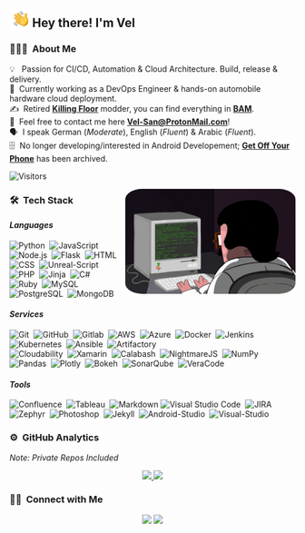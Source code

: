 <img alt="Night Coding" src="./assets/Hand%20Wave.gif" width='40' align="left"/><h2>Hey there! I'm **Vel**</h2>

### 👨🏻‍💻 &nbsp;About Me

💡 &nbsp; Passion for CI/CD, Automation & Cloud Architecture. Build, release & delivery.\
🌱 &nbsp;Currently working as a DevOps Engineer & hands-on automobile hardware cloud deployment.\
✍️ &nbsp;Retired **[Killing Floor](https://store.steampowered.com/app/1250/Killing_Floor/)** modder, you can find everything in **[BAM](https://github.com/Bleeding-Action-Man)**.\
💬 &nbsp;Feel free to contact me here **Vel-San@ProtonMail.com**!\
🗣️ &nbsp;I speak German (*Moderate*), English (*Fluent*) & Arabic (*Fluent*).\
🗄️ &nbsp;No longer developing/interested in Android Developement; **[Get Off Your Phone](https://github.com/Vel-San/Getoffyourphone)** has been archived.

![Visitors](https://komarev.com/ghpvc/?username=vel-san&color=blueviolet&style=flat-square)

<img alt="Night Coding" style="border-radius: 10%" src="https://raw.githubusercontent.com/Vel-San/Vel-San/master/assets/Night-Coding.gif" align="right"/>

### 🛠 &nbsp;Tech Stack

#### *Languages*
![Python](https://img.shields.io/badge/-Python-05122A?style=flat&logo=python)&nbsp;
![JavaScript](https://img.shields.io/badge/-JavaScript-05122A?style=flat&logo=javascript)&nbsp;
![Node.js](https://img.shields.io/badge/-Node.js-05122A?style=flat&logo=node.js)&nbsp;
![Flask](https://img.shields.io/badge/-Flask-05122A?style=flat&logo=flask)&nbsp;
![HTML](https://img.shields.io/badge/-HTML-05122A?style=flat&logo=HTML5)&nbsp;
![CSS](https://img.shields.io/badge/-CSS-05122A?style=flat&logo=CSS3&logoColor=1572B6)&nbsp;
![Unreal-Script](https://img.shields.io/badge/-UnrealScript-05122A?style=flat&logo=unreal-engine)&nbsp;
![PHP](https://img.shields.io/badge/-PHP-05122A?style=flat&logo=php)&nbsp;
![Jinja](https://img.shields.io/badge/-Jinja-05122A?style=flat&logo=jinja)&nbsp;
![C#](https://img.shields.io/badge/-CSharp-05122A?style=flat&logo=c-sharp)&nbsp;\
![Ruby](https://img.shields.io/badge/-Ruby-05122A?style=flat&logo=ruby)&nbsp;
![MySQL](https://img.shields.io/badge/-MySQL-05122A?style=flat&logo=mysql)&nbsp;
![PostgreSQL](https://img.shields.io/badge/-PostgreSQL-05122A?style=flat&logo=postgresql)&nbsp;
![MongoDB](https://img.shields.io/badge/-MongoDB-05122A?style=flat&logo=mongodb)&nbsp;
#### *Services*
![Git](https://img.shields.io/badge/-Git-05122A?style=flat&logo=git)&nbsp;
![GitHub](https://img.shields.io/badge/-GitHub-05122A?style=flat&logo=github)&nbsp;
![Gitlab](https://img.shields.io/badge/-Gitlab-05122A?style=flat&logo=gitlab)&nbsp;
![AWS](https://img.shields.io/badge/-AWS-05122A?style=flat&logo=amazon-aws)&nbsp;
![Azure](https://img.shields.io/badge/-Microsoft%20Azure-05122A?style=flat&logo=microsoft-azure)&nbsp;
![Docker](https://img.shields.io/badge/-Docker-05122A?style=flat&logo=docker)&nbsp;
![Jenkins](https://img.shields.io/badge/-Jenkins-05122A?style=flat&logo=Jenkins)&nbsp;
![Kubernetes](https://img.shields.io/badge/-Kubernetes-05122A?style=flat&logo=kubernetes)&nbsp;
![Ansible](https://img.shields.io/badge/-Ansible-05122A?style=flat&logo=ansible)&nbsp;
![Artifactory](https://img.shields.io/badge/-Artifactory-05122A?style=flat&logo=artifactory)&nbsp;\
![Cloudability](https://img.shields.io/badge/-Cloudability-05122A?style=flat&logo=cloudability)&nbsp;
![Xamarin](https://img.shields.io/badge/-Xamarin-05122A?style=flat&logo=Xamarin)&nbsp;
![Calabash](https://img.shields.io/badge/-Calabash-05122A?style=flat&logo=calabash)&nbsp;
![NightmareJS](https://img.shields.io/badge/-NightmareJS-05122A?style=flat&logo=nightmare-js)&nbsp;
![NumPy](https://img.shields.io/badge/-Numpy-05122A?style=flat&logo=numpy)&nbsp;
![Pandas](https://img.shields.io/badge/-Pandas-05122A?style=flat&logo=pandas)&nbsp;
![Plotly](https://img.shields.io/badge/-Plotly-05122A?style=flat&logo=plotly)&nbsp;
![Bokeh](https://img.shields.io/badge/-Bokeh-05122A?style=flat&logo=bokeh)&nbsp;
![SonarQube](https://img.shields.io/badge/-SonarQube-05122A?style=flat&logo=sonarqube)&nbsp;
![VeraCode](https://img.shields.io/badge/-VeraCode-05122A?style=flat&logo=veracode)&nbsp;
#### *Tools*
![Confluence](https://img.shields.io/badge/-Confluence-05122A?style=flat&logo=confluence)&nbsp;
![Tableau](https://img.shields.io/badge/-Tableau-05122A?style=flat&logo=Tableau)&nbsp;
![Markdown](https://img.shields.io/badge/-Markdown-05122A?style=flat&logo=markdown)
![Visual Studio Code](https://img.shields.io/badge/-Visual%20Studio%20Code-05122A?style=flat&logo=visual-studio-code&logoColor=007ACC)&nbsp;
![JIRA](https://img.shields.io/badge/-JIRA-05122A?style=flat&logo=jira)&nbsp;
![Zephyr](https://img.shields.io/badge/-Zephyr-05122A?style=flat&logo=Zephyr)&nbsp;
![Photoshop](https://img.shields.io/badge/-Photoshop-05122A?style=flat&logo=adobe-photoshop)&nbsp;
![Jekyll](https://img.shields.io/badge/-Jekyll-05122A?style=flat&logo=jekyll)&nbsp;
![Android-Studio](https://img.shields.io/badge/-Android%20Studio-05122A?style=flat&logo=android-studio)&nbsp;
![Visual-Studio](https://img.shields.io/badge/-Visual%20Studio-05122A?style=flat&logo=visual-studio)&nbsp;

### ⚙️ &nbsp;GitHub Analytics

*Note: Private Repos Included*

<p align="center">
<a href="https://github.com/Vel-San">
  <img height="180em" src="https://github-readme-stats-eight-theta.vercel.app/api?username=Vel-San&show_icons=true&theme=algolia&include_all_commits=true&count_private=true"/>
  <img height="180em" src="https://github-readme-stats-eight-theta.vercel.app/api/top-langs/?username=Vel-San&layout=compact&langs_count=8&theme=algolia"/>
</a>
</p>

### 🤝🏻 &nbsp;Connect with Me

<p align="center">
<a href="https://steamcommunity.com/id/Vel-San/" target="_blank"><img src="https://img.shields.io/badge/-Steam-0077B5?style=flat&logo=steam&logoColor=white"/></a>
<a href="mailto:Vel-San@ProtonMail.Com" target="_blank"><img src="https://img.shields.io/badge/-Email-D14836?style=flat&logo=protonmail&logoColor=white"/></a>
</p>
